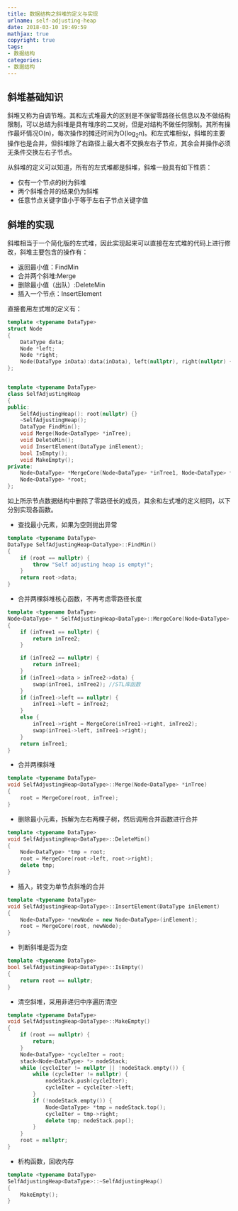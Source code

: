 ```yaml
---
title: 数据结构之斜堆的定义与实现
urlname: self-adjusting-heap
date: 2018-03-10 19:49:59
mathjax: true
copyright: true
tags:
- 数据结构
categories:
- 数据结构
---
```


## 斜堆基础知识

斜堆又称为自调节堆。其和左式堆最大的区别是不保留零路径长信息以及不做结构限制，可以总结为斜堆是具有堆序的二叉树，但是对结构不做任何限制。其所有操作最坏情况O(n)，每次操作的摊还时间为O(log<sub>2</sub>n)。和左式堆相似，斜堆的主要操作也是合并，但斜堆除了右路径上最大者不交换左右子节点，其余合并操作必须无条件交换左右子节点。

从斜堆的定义可以知道，所有的左式堆都是斜堆，斜堆一般具有如下性质：

- 仅有一个节点的树为斜堆
- 两个斜堆合并的结果仍为斜堆
- 任意节点关键字值小于等于左右子节点关键字值

## 斜堆的实现

斜堆相当于一个简化版的左式堆，因此实现起来可以直接在左式堆的代码上进行修改，斜堆主要包含的操作有：

- 返回最小值：FindMin
- 合并两个斜堆:Merge
- 删除最小值（出队）:DeleteMin
- 插入一个节点：InsertElement

直接套用左式堆的定义有：

```cpp
template <typename DataType>
struct Node
{
	DataType data;
	Node *left;
	Node *right;
	Node(DataType inData):data(inData), left(nullptr), right(nullptr) {} 
};


template <typename DataType>
class SelfAdjustingHeap
{
public:
	SelfAdjustingHeap(): root(nullptr) {}
	~SelfAdjustingHeap();
	DataType FindMin();
	void Merge(Node<DataType> *inTree);
	void DeleteMin();
	void InsertElement(DataType inElement);
	bool IsEmpty();
	void MakeEmpty();
private:
	Node<DataType> *MergeCore(Node<DataType> *inTree1, Node<DataType> *inTree2);
	Node<DataType> *root;
};
```

如上所示节点数据结构中删除了零路径长的成员，其余和左式堆的定义相同，以下分别实现各函数。

- 查找最小元素，如果为空则抛出异常

```cpp
template <typename DataType>
DataType SelfAdjustingHeap<DataType>::FindMin()
{
	if (root == nullptr) {
		throw "Self adjusting heap is empty!";
	}
	return root->data;
}
```

- 合并两棵斜堆核心函数，不再考虑零路径长度

```cpp
template <typename DataType>
Node<DataType> * SelfAdjustingHeap<DataType>::MergeCore(Node<DataType> *inTree1, Node<DataType> *inTree2)
{
	if (inTree1 == nullptr) {
		return inTree2;
	}

	if (inTree2 == nullptr) {
		return inTree1;
	}
	if (inTree1->data > inTree2->data) {
		swap(inTree1, inTree2); //STL库函数
	}
	if (inTree1->left == nullptr) {
		inTree1->left = inTree2;
	}
	else {
		inTree1->right = MergeCore(inTree1->right, inTree2);
		swap(inTree1->left, inTree1->right);
	}
	return inTree1;
}
```

- 合并两棵斜堆

```cpp
template <typename DataType>
void SelfAdjustingHeap<DataType>::Merge(Node<DataType> *inTree)
{
	root = MergeCore(root, inTree);
}
```

- 删除最小元素，拆解为左右两棵子树，然后调用合并函数进行合并

```cpp
template <typename DataType>
void SelfAdjustingHeap<DataType>::DeleteMin()
{
	Node<DataType> *tmp = root;
	root = MergeCore(root->left, root->right);
	delete tmp;
}
```

- 插入，转变为单节点斜堆的合并

```cpp
template <typename DataType>
void SelfAdjustingHeap<DataType>::InsertElement(DataType inElement)
{
	Node<DataType> *newNode = new Node<DataType>(inElement);
	root = MergeCore(root, newNode);
}
```
- 判断斜堆是否为空

```cpp
template <typename DataType>
bool SelfAdjustingHeap<DataType>::IsEmpty()
{
	return root == nullptr;
}
```

- 清空斜堆，采用非递归中序遍历清空

```cpp
template <typename DataType>
void SelfAdjustingHeap<DataType>::MakeEmpty()
{
	if (root == nullptr) {
		return;
	}
	Node<DataType> *cycleIter = root;
	stack<Node<DataType> *> nodeStack;
	while (cycleIter != nullptr || !nodeStack.empty()) {
		while (cycleIter != nullptr) {
			nodeStack.push(cycleIter);
			cycleIter = cycleIter->left;
		}
		if (!nodeStack.empty()) {
			Node<DataType> *tmp = nodeStack.top();
			cycleIter = tmp->right;
			delete tmp; nodeStack.pop();
		}
	}
	root = nullptr;
}
```

- 析构函数，回收内存

```cpp
template <typename DataType>
SelfAdjustingHeap<DataType>::~SelfAdjustingHeap()
{
	MakeEmpty();
}
```


